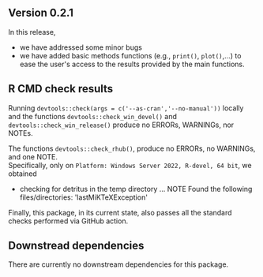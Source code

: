 ## Version 0.2.1

In this release, 

* we have addressed some minor bugs
* we have added basic methods functions (e.g., `print()`, `plot()`,...) to ease 
  the user's access to the results provided by the main functions.
 
  
## R CMD check results

Running `devtools::check(args = c('--as-cran','--no-manual'))` locally and the functions
`devtools::check_win_devel()` and `devtools::check_win_release()` produce 
no ERRORs, WARNINGs, nor NOTEs.  

The functions `devtools::check_rhub()`,  produce no ERRORs, no WARNINGs, and one NOTE.  
Specifically, only on `Platform: Windows Server 2022, R-devel, 64 bit`, we obtained

* checking for detritus in the temp directory ... NOTE
  Found the following files/directories:
    'lastMiKTeXException'

Finally, this package, in its current state, also passes all the standard 
checks performed via GitHub action.

## Downstread dependencies

There are currently no downstream dependencies for this package.
